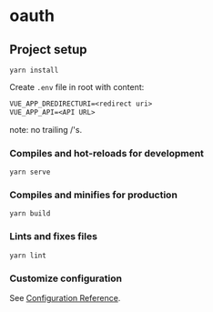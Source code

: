 # oauth

## Project setup
```
yarn install
```

Create `.env` file in root with content:

```txt
VUE_APP_DREDIRECTURI=<redirect uri>
VUE_APP_API=<API URL>
```

note: no trailing /'s.

### Compiles and hot-reloads for development
```
yarn serve
```

### Compiles and minifies for production
```
yarn build
```

### Lints and fixes files
```
yarn lint
```

### Customize configuration
See [Configuration Reference](https://cli.vuejs.org/config/).
